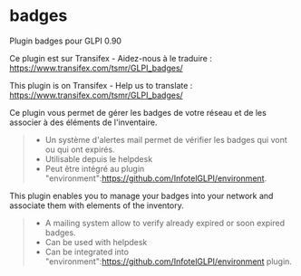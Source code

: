 # badges
Plugin badges pour GLPI 0.90

Ce plugin est sur Transifex - Aidez-nous à le traduire :
https://www.transifex.com/tsmr/GLPI_badges/

This plugin is on Transifex - Help us to translate :
https://www.transifex.com/tsmr/GLPI_badges/

Ce plugin vous permet de gérer les badges de votre réseau et de les associer à des éléments de l'inventaire.
> * Un système d'alertes mail permet de vérifier les badges qui vont ou qui ont expirés.
> * Utilisable depuis le helpdesk
> * Peut être intégré au plugin "environment":https://github.com/InfotelGLPI/environment.


This plugin enables you to manage your badges into your network and associate them with elements of the inventory.
> * A mailing system allow to verify already expired or soon expired badges.
> * Can be used with helpdesk
> * Can be integrated into "environment":https://github.com/InfotelGLPI/environment plugin.
